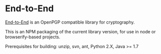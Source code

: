 End-to-End
==========

[End-to-End](https://github.com/google/end-to-end) is an OpenPGP compatible
library for cryptography.

This is an NPM packaging of the current library version, for use in node or
browserify-based projects.

Prerequisites for building: unzip, svn, ant, Python 2.X, Java >= 1.7
